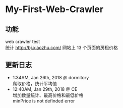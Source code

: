 # My-First-Web-Crawler
## 功能
web crawler test  
统计 http://bj.xiaozhu.com/ 网站上 13 个页面的房租价格
## 更新日志
- 1:34AM, Jan 26th, 2018 @ dormitory  
爬取价格，统计平均值  
- 12:40AM, Jan 29th, 2018 @ CE  
增加数量统计、最高价格和最低价格  
minPrice is not definded error  
